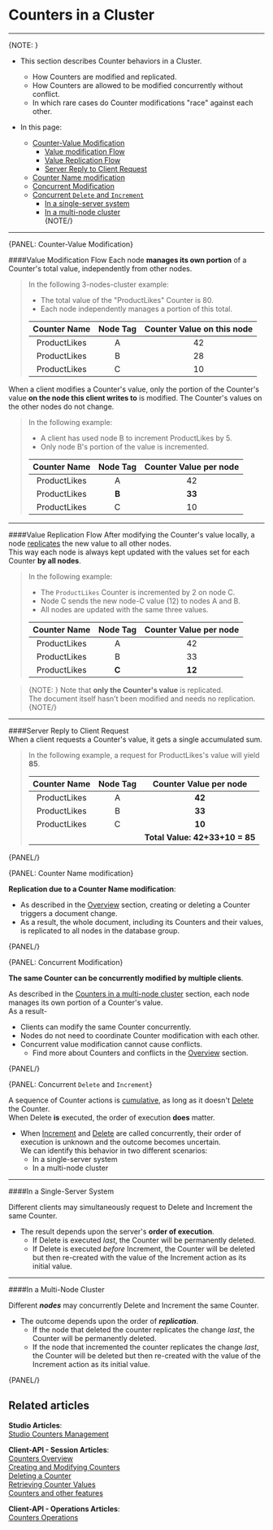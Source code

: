 # Counters in a Cluster
---

{NOTE: }

* This section describes Counter behaviors in a Cluster.
  * How Counters are modified and replicated.
  * How Counters are allowed to be modified concurrently without conflict.  
  * In which rare cases do Counter modifications "race" against each other.  

* In this page:  
  * [Counter-Value Modification](../../../client-api/session/counters/counters-in-a-cluster#counter-value-modification)  
     * [Value modification Flow](../../../client-api/session/counters/counters-in-a-cluster#value-modification-flow)  
     * [Value Replication Flow](../../../client-api/session/counters/counters-in-a-cluster#value-replication-flow)  
     * [Server Reply to Client Request](../../../client-api/session/counters/counters-in-a-cluster#server-reply-to-client-request)  
  * [Counter Name modification](../../../client-api/session/counters/counters-in-a-cluster#counter-name-modification)  
  * [Concurrent Modification](../../../client-api/session/counters/counters-in-a-cluster#concurrent-modification)  
  * [Concurrent `Delete` and `Increment`](../../../client-api/session/counters/counters-in-a-cluster#concurrent-delete-and-increment)  
     * [In a single-server system](../../../client-api/session/counters/counters-in-a-cluster#in-a-single-server-system)  
     * [In a multi-node cluster](../../../client-api/session/counters/counters-in-a-cluster#in-a-multi-node-cluster)  
{NOTE/}

---

{PANEL: Counter-Value Modification}

####Value Modification Flow
Each node **manages its own portion** of a Counter's total value, independently from other nodes.  

  > In the following 3-nodes-cluster example:  
  > - The total value of the "ProductLikes" Counter is 80.  
  > - Each node independently manages a portion of this total.  
  >  
  > | Counter Name | Node Tag  | Counter Value on this node |
  > |:---:|:---:|:---:|
  > | ProductLikes | A | 42 |
  > | ProductLikes | B | 28 |
  > | ProductLikes | C | 10 |

When a client modifies a Counter's value, only the portion of the Counter's value 
**on the node this client writes to** is modified. The Counter's values on the other nodes do not change. 

  > In the following example:  
  > - A client has used node B to increment ProductLikes by 5.  
  > - Only node B's portion of the value is incremented.  
  >  
  > | Counter Name | Node Tag  | Counter Value per node |
  > |:---:|:---:|:---:|
  > | ProductLikes | A | 42 |
  > | ProductLikes | **B** | **33** |
  > | ProductLikes | C | 10 |

---

####Value Replication Flow
After modifying the Counter's value locally, a node [replicates](../../../client-api/session/counters/counters-in-a-cluster#value-modification-and-replication) the new value to all other nodes.  
This way each node is always kept updated with the values set for each Counter **by all nodes**.  

  > In the following example:  
  > - The `ProductLikes` Counter is incremented by 2 on node C.  
  > - Node C sends the new node-C value (12) to nodes A and B.  
  > - All nodes are updated with the same three values.
  > 
  > | Counter Name | Node Tag  | Counter Value per node |
  > |:---:|:---:|:---:|
  > | ProductLikes | A | 42 |
  > | ProductLikes | B | 33 |
  > | ProductLikes | **C** | **12** |

  > {NOTE: }
  > Note that **only the Counter's value** is replicated.  
  > The document itself hasn't been modified and needs no replication.  
  > {NOTE/}

---

####Server Reply to Client Request  
When a client requests a Counter's value, it gets a single accumulated sum.  

  > In the following example, a request for ProductLikes's value will yield **85**.  
  > 
  > | Counter Name | Node Tag  | Counter Value per node |
  > |:---:|:---:|:---:|
  > | ProductLikes | A | **42** |
  > | ProductLikes | B | **33** |
  > | ProductLikes | C | **10** |
  > | | | **Total Value: 42+33+10 = 85** |
{PANEL/}

{PANEL: Counter Name modification}

**Replication due to a Counter Name modification**:

* As described in the [Overview](../../../client-api/session/counters/overview#overview) section, creating or deleting a Counter triggers a document change.  
* As a result, the whole document, including its Counters and their values, is replicated to all nodes in the database group.  

{PANEL/}

{PANEL: Concurrent Modification}

**The same Counter can be concurrently modified by multiple clients**.  

As described in the [Counters in a multi-node cluster](../../../client-api/session/counters/counters-in-a-cluster#counters-in-a-multi-node-cluster) section, each node manages its own portion of a Counter's value.  
As a result-  

* Clients can modify the same Counter concurrently.  
* Nodes do not need to coordinate Counter modification with each other.  
* Concurrent value modification cannot cause conflicts.
   * Find more about Counters and conflicts in the [Overview](../../../client-api/session/counters/overview#overview) section.  

{PANEL/}

{PANEL: Concurrent `Delete` and `Increment`}

A sequence of Counter actions is [cumulative](../../../client-api/session/counters/overview#overview), as long as it doesn't [Delete](../../../client-api/session/counters/delete) the Counter.  
When Delete **is** executed, the order of execution **does** matter.  

* When [Increment](../../../client-api/session/counters/create-or-modify) and 
  [Delete](../../../client-api/session/counters/delete) are called concurrently, 
  their order of execution is unknown and the outcome becomes uncertain.  
  We can identify this behavior in two different scenarios:  
   * In a single-server system  
   * In a multi-node cluster  

---

####In a Single-Server System

Different clients may simultaneously request to Delete and Increment the same Counter.  

* The result depends upon the server's **order of execution**.  
   * If Delete is executed _last_, the Counter will be permanently deleted.  
   * If Delete is executed _before_ Increment, the Counter will be deleted but then re-created with the value of the Increment action as its initial value.  

---

####In a Multi-Node Cluster

Different ***nodes*** may concurrently Delete and Increment the same Counter.  

* The outcome depends upon the order of ***replication***.  
   * If the node that deleted the counter replicates the change _last_, the Counter will be permanently deleted.  
   * If the node that incremented the counter replicates the change _last_, the Counter will be deleted but then re-created with the value of the Increment action as its initial value.  

{PANEL/}

## Related articles
**Studio Articles**:  
[Studio Counters Management](../../../studio/database/documents/document-view/additional-features/counters#counters)  

**Client-API - Session Articles**:  
[Counters Overview](../../../client-api/session/counters/overview)  
[Creating and Modifying Counters](../../../client-api/session/counters/create-or-modify)  
[Deleting a Counter](../../../client-api/session/counters/delete)  
[Retrieving Counter Values](../../../client-api/session/counters/retrieve-counter-values)  
[Counters and other features](../../../client-api/session/counters/counters-and-other-features)  

**Client-API - Operations Articles**:  
[Counters Operations](../../../client-api/operations/counters/get-counters#operations--counters--how-to-get-counters)  
